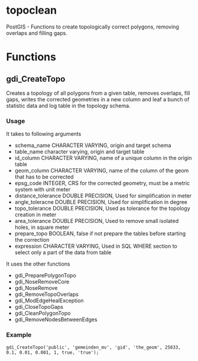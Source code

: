# topoclean
PostGIS - Functions to create topologically correct polygons, removing overlaps and filling gaps.

# Functions
## gdi_CreateTopo
Creates a topology of all polygons from a given table, removes overlaps, fill gaps, writes the corrected geometries in a new column and leaf a bunch of statistic data and log table in the topology schema.

### Usage
It takes to following arguments
* schema_name CHARACTER VARYING, origin and target schema
* table_name character varying, origin and target table
* id_column CHARACTER VARYING, name of a unique column in the origin table
* geom_column CHARACTER VARYING, name of the column of the geom that has to be corrected
* epsg_code INTEGER, CRS for the corrected geometry, must be a metric system with unit meter
* distance_tolerance DOUBLE PRECISION, Used for simplification in meter
* angle_toleracne DOUBLE PRECISION, Used for simplification in degree
* topo_tolerance DOUBLE PRECISION, Used as tolerance for the topology creation in meter
* area_tolerance DOUBLE PRECISION, Used to remove small isolated holes, in square meter
* prepare_topo BOOLEAN, false if not prepare the tables before starting the correction
* expression CHARACTER VARYING, Used in SQL WHERE section to select only a part of the data from table

It uses the other functions
* gdi_PreparePolygonTopo
* gdi_NoseRemoveCore
* gdi_NoseRemove
* gdi_RemoveTopoOverlaps
* gdi_ModEdgeHealException
* gdi_CloseTopoGaps
* gdi_CleanPolygonTopo
* gdi_RemoveNodesBetweenEdges

### Example

    gdi_CreateTopo('public', 'gemeinden_mv', 'gid', 'the_geom', 25833, 0.1, 0.01, 0.001, 1, true, 'true');